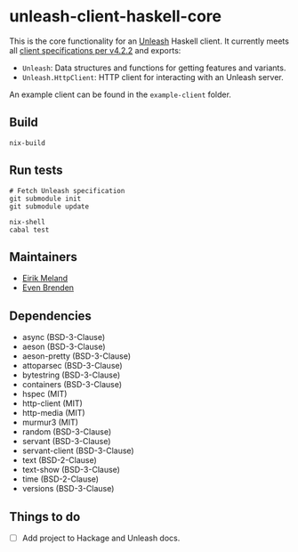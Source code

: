 # unleash-client-haskell-core

This is the core functionality for an [Unleash](https://www.getunleash.io/) Haskell client. It currently meets all [client specifications per v4.2.2](https://github.com/Unleash/client-specification/releases/tag/v4.2.2) and exports:

- `Unleash`: Data structures and functions for getting features and variants.
- `Unleash.HttpClient`: HTTP client for interacting with an Unleash server.

An example client can be found in the `example-client` folder.

## Build

```
nix-build
```

## Run tests

```
# Fetch Unleash specification
git submodule init
git submodule update

nix-shell
cabal test
```

## Maintainers

- [Eirik Meland](mailto:eirik.meland@gmail.com)
- [Even Brenden](mailto:evenbrenden@gmail.com)

## Dependencies

- async (BSD-3-Clause)
- aeson (BSD-3-Clause)
- aeson-pretty (BSD-3-Clause)
- attoparsec (BSD-3-Clause)
- bytestring (BSD-3-Clause)
- containers (BSD-3-Clause)
- hspec (MIT)
- http-client (MIT)
- http-media (MIT)
- murmur3 (MIT)
- random (BSD-3-Clause)
- servant (BSD-3-Clause)
- servant-client (BSD-3-Clause)
- text (BSD-2-Clause)
- text-show (BSD-3-Clause)
- time (BSD-2-Clause)
- versions (BSD-3-Clause)

## Things to do

- [ ] Add project to Hackage and Unleash docs.
